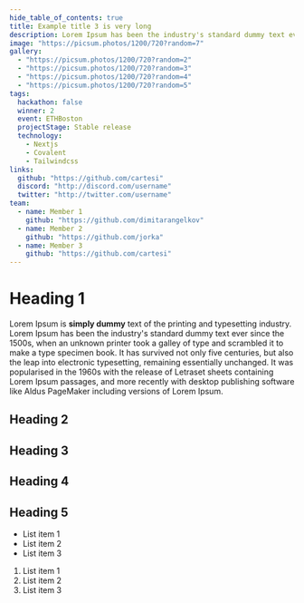 ```yaml
---
hide_table_of_contents: true
title: Example title 3 is very long
description: Lorem Ipsum has been the industry's standard dummy text ever since the 1500s.
image: "https://picsum.photos/1200/720?random=7"
gallery:
  - "https://picsum.photos/1200/720?random=2"
  - "https://picsum.photos/1200/720?random=3"
  - "https://picsum.photos/1200/720?random=4"
  - "https://picsum.photos/1200/720?random=5"
tags:
  hackathon: false
  winner: 2
  event: ETHBoston
  projectStage: Stable release
  technology:
    - Nextjs
    - Covalent
    - Tailwindcss
links:
  github: "https://github.com/cartesi"
  discord: "http://discord.com/username"
  twitter: "http://twitter.com/username"
team:
  - name: Member 1
    github: "https://github.com/dimitarangelkov"
  - name: Member 2
    github: "https://github.com/jorka"
  - name: Member 3
    github: "https://github.com/cartesi"
---
```


# Heading 1

Lorem Ipsum is **simply dummy** text of the printing and typesetting industry. Lorem Ipsum has been the industry's standard dummy text ever since the 1500s, when an unknown printer took a galley of type and scrambled it to make a type specimen book. It has survived not only five centuries, but also the leap into electronic typesetting, remaining essentially unchanged. It was popularised in the 1960s with the release of Letraset sheets containing Lorem Ipsum passages, and more recently with desktop publishing software like Aldus PageMaker including versions of Lorem Ipsum.

## Heading 2

## Heading 3

## Heading 4

## Heading 5

- List item 1
- List item 2
- List item 3

1. List item 1
2. List item 2
3. List item 3
